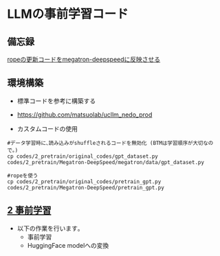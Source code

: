 # LLMの事前学習コード

## 備忘録
[ropeの更新コードをmegatron-deepspeedに反映させる](codes/2_pretrain/original_codes/rotary_pos_embedding.py)


## 環境構築
- 標準コードを参考に構築する
- https://github.com/matsuolab/ucllm_nedo_prod

- カスタムコードの使用
~~~
#データ学習時に､読み込みがshuffleされるコードを無効化 (BTMは学習順序が大切なので｡)
cp codes/2_pretrain/original_codes/gpt_dataset.py codes/2_pretrain/Megatron-DeepSpeed/megatron/data/gpt_dataset.py

#ropeを使う
cp codes/2_pretrain/original_codes/pretrain_gpt.py codes/2_pretrain/Megatron-DeepSpeed/pretrain_gpt.py

~~~

## [2 事前学習](./codes/2_pretrain/)
- 以下の作業を行います｡
  - 事前学習
  - HuggingFace modelへの変換
